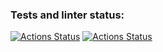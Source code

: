 ### Tests and linter status:
[![Actions Status](https://github.com/anorone/frontend-testing-react-project-70/actions/workflows/hexlet-check.yml/badge.svg)](https://github.com/anorone/frontend-testing-react-project-70/actions/workflows/hexlet-check.yml)
[![Actions Status](https://github.com/anorone/frontend-testing-react-project-70/actions/workflows/node-ci.yml/badge.svg)](https://github.com/anorone/frontend-testing-react-project-70/actions/workflows/node-ci.yml)

<!-- ## Usage
### Launching app
[![asciicast](https://asciinema.org/a/742414.svg)](https://asciinema.org/a/742414)

### Running tests
[![asciicast](https://asciinema.org/a/742734.svg)](https://asciinema.org/a/742734) -->
